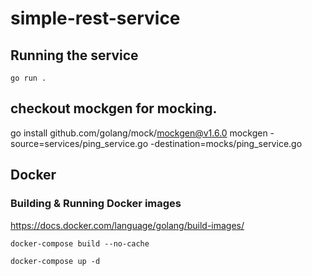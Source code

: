 # simple-rest-service


## Running the service
`go run .`


## checkout mockgen for mocking.
go install github.com/golang/mock/mockgen@v1.6.0
mockgen -source=services/ping_service.go -destination=mocks/ping_service.go

## Docker

### Building & Running Docker images
https://docs.docker.com/language/golang/build-images/
```
docker-compose build --no-cache

docker-compose up -d
```
